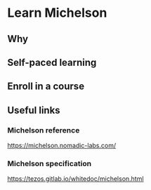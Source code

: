 # Learn Michelson

## Why

## Self-paced learning

## Enroll in a course

## Useful links

### Michelson reference
https://michelson.nomadic-labs.com/

### Michelson specification
https://tezos.gitlab.io/whitedoc/michelson.html